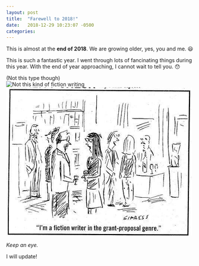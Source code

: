 ```yaml
---
layout: post
title:  "Farewell to 2018!"
date:   2018-12-29 10:23:07 -0500
categories: 
---
```

This is almost at the **end of 2018**. We are growing older, yes, you and me. :smiley:

This is such a fantastic year. I went through lots of fancinating things during this year. With the end of year approaching, I cannot wait to tell you. :hushed:

(Not this type though)<br/>
![Not this kind of fiction writing](https://github.com/sha256feng/personal-web/blob/gh-pages/images/2018-12-29-post.jpeg)
![Not this kind of fiction writing](/images/2018-12-29-post.jpeg)

*Keep an eye.* 

I will update!


